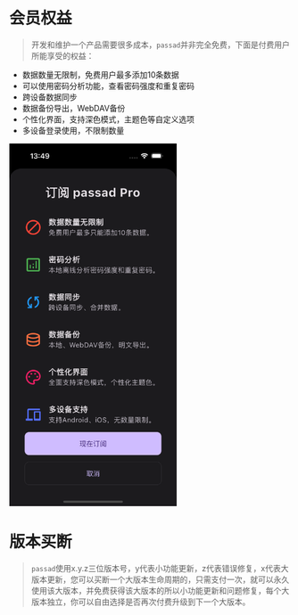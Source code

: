 # 会员权益
> 开发和维护一个产品需要很多成本，`passad`并非完全免费，下面是付费用户所能享受的权益：

- 数据数量无限制，免费用户最多添加10条数据
- 可以使用密码分析功能，查看密码强度和重复密码
- 跨设备数据同步
- 数据备份导出，WebDAV备份
- 个性化界面，支持深色模式，主题色等自定义选项
- 多设备登录使用，不限制数量
<p>
  <img width="300" src="../../assets/screenshot/member-rights.png" alt="member-rights" />
</p>

# 版本买断
> `passad`使用x.y.z三位版本号，y代表小功能更新，z代表错误修复，x代表大版本更新，您可以买断一个大版本生命周期的，只需支付一次，就可以永久使用该大版本，并免费获得该大版本的所以小功能更新和问题修复，每个大版本独立，你可以自由选择是否再次付费升级到下一个大版本。